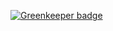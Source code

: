 
[![Greenkeeper badge](https://badges.greenkeeper.io/ivanross/synthnode-util.svg)](https://greenkeeper.io/)
